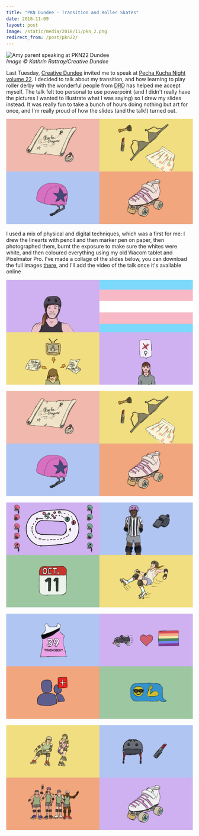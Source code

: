 ```yaml
---
title: "PKN Dundee - Transition and Roller Skates"
date: 2018-11-09
layout: post
image: /static/media/2018/11/pkn_2.png
redirect_from: /post/pkn22/
---
```


![Amy parent speaking at PKN22 Dundee](/static/media/2018/11/pkn_talking.png)  
_Image © Kathrin Rattray/Creative Dundee_

Last Tuesday, [Creative Dundee][crdnd] invited me to speak at [Pecha Kucha Night volume 22][pkn22]. I decided to talk about my transition, and how learning to play roller derby with the wonderful people from [DRD][drd] has helped me accept myself. The talk felt too personal to use powerpoint (and I didn't really have the pictures I wanted to illustrate what I was saying) so I drew my slides instead. It was really fun to take a bunch of hours doing nothing but art for once, and I'm really proud of how the slides (and the talk!) turned out.

![PKN22, slides 5 to 8](/static/media/2018/11/pkn_2.png)

I used a mix of physical and digital techniques, which was a first for me: I drew the linearts with pencil and then marker pen on paper, then photographed them, burnt the exposure to make sure the whites were white, and then coloured everything using my old Wacom tablet and Pixelmator Pro. I've made a collage of the slides below, you can download the full images [there][slides], and I'll add the video of the talk once it's available online

<!--more-->

![PKN22, slides 1 to 4](/static/media/2018/11/pkn_1.png)

![PKN22, slides 5 to 8](/static/media/2018/11/pkn_2.png)

![PKN22, slides 9 to 12](/static/media/2018/11/pkn_3.png)

![PKN22, slides 13 to 16](/static/media/2018/11/pkn_4.png)

![PKN22, slides 17 to 20](/static/media/2018/11/pkn_5.png)


[crdnd]: https://creativedundee.com
[pkn22]: https://creativedundee.com/2018/10/pecha-kucha-night-dundee-vol-22/
[drd]: https://www.facebook.com/dundeerollerderby
[slides]: https://amyparent.com/static/files/pkn22.zip
